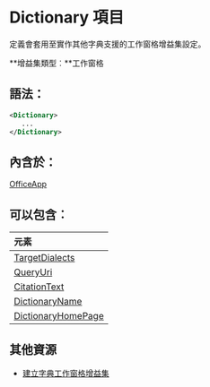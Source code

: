 
# Dictionary 項目
定義會套用至實作其他字典支援的工作窗格增益集設定。

 **增益集類型︰**工作窗格


## 語法：


```XML
<Dictionary>
   ...
</Dictionary>
```


## 內含於：

[OfficeApp](../../reference/manifest/officeapp.md)


## 可以包含︰



|**元素**|
|:-----|
|[TargetDialects](../../reference/manifest/targetdialects.md)|
|[QueryUri](../../reference/manifest/queryuri.md)|
|[CitationText](../../reference/manifest/citationtext.md)|
|[DictionaryName](../../reference/manifest/dictionaryname.md)|
|[DictionaryHomePage](../../reference/manifest/dictionaryhomepage.md)|

## 其他資源



- [建立字典工作窗格增益集](../../docs/word/dictionary-task-pane-add-ins.md)
    
